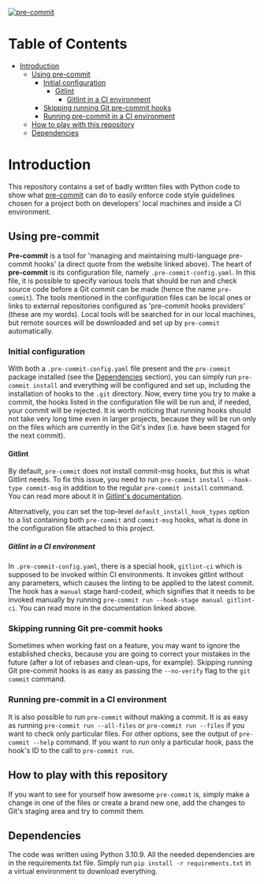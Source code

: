 [![pre-commit](https://img.shields.io/badge/pre--commit-enabled-brightgreen?logo=pre-commit&logoColor=white)](https://github.com/pre-commit/pre-commit)

# Table of Contents

<!--toc:start-->

- [Introduction](#introduction)
  - [Using pre-commit](#using-pre-commit)
    - [Initial configuration](#initial-configuration)
      - [Gitlint](#gitlint)
        - [Gitlint in a CI environment](#gitlint-in-a-ci-environment)
    - [Skipping running Git pre-commit hooks](#skipping-running-git-pre-commit-hooks)
    - [Running pre-commit in a CI environment](#running-pre-commit-in-a-ci-environment)
  - [How to play with this repository](#how-to-play-with-this-repository)
  - [Dependencies](#dependencies)
  <!--toc:end-->

# Introduction

This repository contains a set of badly written files with Python code to show
what [pre-commit](https://pre-commit.com/) can do to easily enforce code style
guidelines chosen for a project both on developers' local machines and inside a
CI environment.

## Using pre-commit

**Pre-commit** is a tool for 'managing and maintaining multi-language pre-commit
hooks' (a direct quote from the website linked above). The heart of
**pre-commit** is its configuration file, namely `.pre-commit-config.yaml`. In
this file, it is possible to specify various tools that should be run and check
source code before a Git commit can be made (hence the name `pre-commit`). The
tools mentioned in the configuration files can be local ones or links to
external repositories configured as 'pre-commit hooks providers' (these are my
words). Local tools will be searched for in our local machines, but remote
sources will be downloaded and set up by `pre-commit` automatically.

### Initial configuration

With both a `.pre-commit-config.yaml` file present and the `pre-commit` package
installed (see the [Dependencies](#dependencies) section), you can simply run
`pre-commit install` and everything will be configured and set up, including the
installation of hooks to the `.git` directory. Now, every time you try to make a
commit, the hooks listed in the configuration file will be run and, if needed,
your commit will be rejected. It is worth noticing that running hooks should not
take very long time even in larger projects, because they will be run only on
the files which are currently in the Git's index (i.e. have been staged for the
next commit).

#### Gitlint

By default, `pre-commit` does not install commit-msg hooks, but this is what
Gitlint needs. To fix this issue, you need to run
`pre-commit install --hook-type commit-msg` in addition to the regular
`pre-commit install` command. You can read more about it in
[Gitlint's documentation](https://jorisroovers.com/gitlint/#using-gitlint-through-pre-commit).

Alternatively, you can set the top-level `default_install_hook_types` option to
a list containing both `pre-commit` and `commit-msg` hooks, what is done in the
configuration file attached to this project.

##### Gitlint in a CI environment

In `.pre-commit-config.yaml`, there is a special hook, `gitlint-ci` which is
supposed to be invoked within CI environments. It invokes gitlint without any
parameters, which causes the linting to be applied to the latest commit. The
hook has a `manual` stage hard-coded, which signifies that it needs to be
invoked manually by running `pre-commit run --hook-stage manual gitlint-ci`. You
can read more in the documentation linked above.

### Skipping running Git pre-commit hooks

Sometimes when working fast on a feature, you may want to ignore the established
checks, because you are going to correct your mistakes in the future (after a
lot of rebases and clean-ups, for example). Skipping running Git pre-commit
hooks is as easy as passing the `--no-verify` flag to the `git commit` command.

### Running pre-commit in a CI environment

It is also possible to run `pre-commit` without making a commit. It is as easy
as running `pre-commit run --all-files` or `pre-commit run --files` if you want
to check only particular files. For other options, see the output of
`pre-commit --help` command. If you want to run only a particular hook, pass the
hook's ID to the call to `pre-commit run`.

## How to play with this repository

If you want to see for yourself how awesome `pre-commit` is, simply make a
change in one of the files or create a brand new one, add the changes to Git's
staging area and try to commit them.

## Dependencies

The code was written using Python 3.10.9. All the needed dependencies are in the
requirements.txt file. Simply run `pip install -r requirements.txt` in a virtual
environment to download everything.
